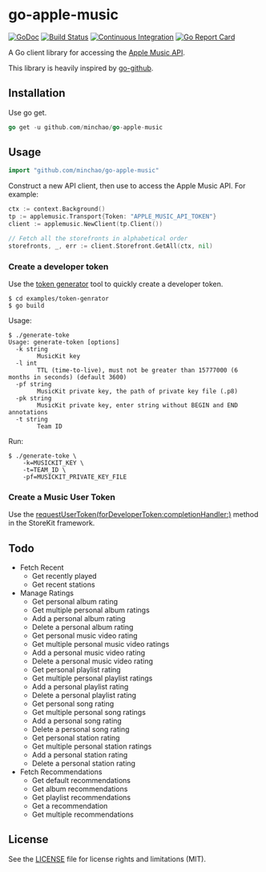 # go-apple-music

[![GoDoc](https://godoc.org/github.com/minchao/go-apple-music?status.svg)](https://godoc.org/github.com/minchao/go-apple-music)
[![Build Status](https://travis-ci.org/minchao/go-apple-music.svg?branch=master)](https://travis-ci.org/minchao/go-apple-music)
[![Continuous Integration](https://github.com/minchao/go-apple-music/workflows/Continuous%20Integration/badge.svg)](https://github.com/minchao/go-apple-music/actions?query=workflow%3A%22Continuous+Integration%22)
[![Go Report Card](https://goreportcard.com/badge/github.com/minchao/go-apple-music)](https://goreportcard.com/report/github.com/minchao/go-apple-music)

A Go client library for accessing the [Apple Music API][].

This library is heavily inspired by [go-github][].

## Installation

Use go get.

```go
go get -u github.com/minchao/go-apple-music
```

## Usage

```go
import "github.com/minchao/go-apple-music"
```

Construct a new API client, then use to access the Apple Music API. For example:

```go
ctx := context.Background()
tp := applemusic.Transport{Token: "APPLE_MUSIC_API_TOKEN"}
client := applemusic.NewClient(tp.Client())

// Fetch all the storefronts in alphabetical order
storefronts, _, err := client.Storefront.GetAll(ctx, nil)
```

### Create a developer token

Use the [token generator](examples/token-generator) tool to quickly create a developer token.

    $ cd examples/token-genrator
    $ go build

Usage:

    $ ./generate-toke
    Usage: generate-token [options]
      -k string
            MusicKit key
      -l int
            TTL (time-to-live), must not be greater than 15777000 (6 months in seconds) (default 3600)
      -pf string
            MusicKit private key, the path of private key file (.p8)
      -pk string
            MusicKit private key, enter string without BEGIN and END annotations
      -t string
            Team ID

Run:

    $ ./generate-toke \
        -k=MUSICKIT_KEY \
        -t=TEAM_ID \
        -pf=MUSICKIT_PRIVATE_KEY_FILE

### Create a Music User Token

Use the [requestUserToken(forDeveloperToken:completionHandler:)][] method in the StoreKit framework.

## Todo

* Fetch Recent
  * Get recently played
  * Get recent stations
* Manage Ratings
  * Get personal album rating
  * Get multiple personal album ratings
  * Add a personal album rating
  * Delete a personal album rating
  * Get personal music video rating
  * Get multiple personal music video ratings
  * Add a personal music video rating
  * Delete a personal music video rating
  * Get personal playlist rating
  * Get multiple personal playlist ratings
  * Add a personal playlist rating
  * Delete a personal playlist rating
  * Get personal song rating
  * Get multiple personal song ratings
  * Add a personal song rating
  * Delete a personal song rating
  * Get personal station rating
  * Get multiple personal station ratings
  * Add a personal station rating
  * Delete a personal station rating
* Fetch Recommendations
  * Get default recommendations
  * Get album recommendations
  * Get playlist recommendations
  * Get a recommendation
  * Get multiple recommendations

## License

See the [LICENSE](LICENSE) file for license rights and limitations (MIT).

[Apple Music API]: https://developer.apple.com/library/content/documentation/NetworkingInternetWeb/Conceptual/AppleMusicWebServicesReference/
[go-github]: https://github.com/google/go-github
[requestUserToken(forDeveloperToken:completionHandler:)]: https://developer.apple.com/documentation/storekit/skcloudservicecontroller/2909079-requestusertokenfordevelopertoke
